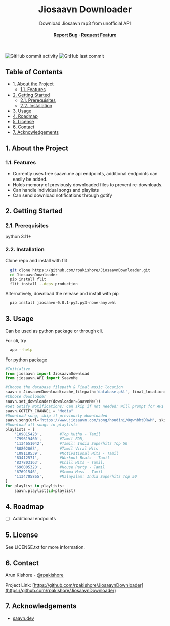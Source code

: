 <!--- Heading --->
<div align="center">
  <h1>Jiosaavn Downloader</h1>
  <p>
    Download Jiosaavn mp3 from unofficial API
  </p>
<h4>
    <a href="https://github.com/rpakishore/JiosaavnDownloader/issues/">Report Bug</a>
  <span> · </span>
    <a href="https://github.com/rpakishore/JiosaavnDownloader/issues/">Request Feature</a>
  </h4>
</div>
<br />

![GitHub commit activity](https://img.shields.io/github/commit-activity/m/rpakishore/JiosaavnDownloader)
![GitHub last commit](https://img.shields.io/github/last-commit/rpakishore/JiosaavnDownloader)
<!-- Table of Contents -->
<h2>Table of Contents</h2>

- [1. About the Project](#1-about-the-project)
  - [1.1. Features](#11-features)
- [2. Getting Started](#2-getting-started)
  - [2.1. Prerequisites](#21-prerequisites)
  - [2.2. Installation](#22-installation)
- [3. Usage](#3-usage)
- [4. Roadmap](#4-roadmap)
- [5. License](#5-license)
- [6. Contact](#6-contact)
- [7. Acknowledgements](#7-acknowledgements)

<!-- About the Project -->
## 1. About the Project

<!-- Features -->
### 1.1. Features

- Currently uses free saavn.me api endpoints, additional endpoints can easily be added.
- Holds memory of previously downloaded files to prevent re-downloads.
- Can handle individual songs and playlists
- Can send download notifications through gotify

<!-- Getting Started -->
## 2. Getting Started

<!-- Prerequisites -->
### 2.1. Prerequisites

python 3.11+

<!-- Installation -->
### 2.2. Installation

Clone repo and install with flit

```bash
  git clone https://github.com/rpakishore/JiosaavnDownloader.git
  cd JiosaavnDownloader
  pip install flit
  flit install --deps production
```

Alternatively, download the release and install with pip

```bash
  pip install jiosaavn-0.0.1-py2.py3-none-any.whl
```

<!-- Usage -->
## 3. Usage

Can be used as python package or through cli.

For cli, try

```bash
  app --help
```

For python package

```python
#Initialize
from jiosaavn import JiosaavnDownload
from jiosaavn.API import SaavnMe

#Choose the database filepath & Final music location
saavn = JiosaavnDownload(cache_filepath='database.pkl', final_location='Y:\\Music')
#Choose downloader
saavn.set_downloader(downloader=SaavnMe())
#Set Gotify Notifications; Can skip if not needed; Will prompt for API Key on first run.
saavn.GOTIFY_CHANNEL = "Media"
#Download song, skip if previously downloaded
saavn.song(url='https://www.jiosaavn.com/song/houdini/OgwhbhtDRwM', skip_downloaded=True)
#Download all songs in playlists
playlists = [
    '109815423',        #Top Kuthu - Tamil
    '799619460',        #Tamil EDM,
    '1134651042',       #Tamil: India Superhits Top 50
    '80802063',         #Tamil Viral Hits
    '109118539',        #Motivational Hits - Tamil
    '83412571',         #Workout Beats - Tamil
    '837803163',        #Chill Hits - Tamil,
    '696005328',        #House Party - Tamil
    '67691546',         #Semma Mass - Tamil
    '1134705865',       #Malayalam: India Superhits Top 50
]
for playlist in playlists:
    saavn.playlist(id=playlist)
```

<!-- Roadmap -->
## 4. Roadmap

- [ ] Additional endpoints

<!-- License -->
## 5. License

See LICENSE.txt for more information.

<!-- Contact -->
## 6. Contact

Arun Kishore - [@rpakishore](mailto:pypi@rpakishore.co.in)

Project Link: [https://github.com/rpakishore/JiosaavnDownloader](https://github.com/rpakishore/JiosaavnDownloader)

<!-- Acknowledgments -->
## 7. Acknowledgements

- [saavn.dev](https://github.com/sumitkolhe/jiosaavn-api)
